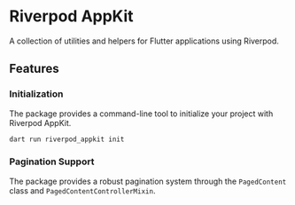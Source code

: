 # Riverpod AppKit

A collection of utilities and helpers for Flutter applications using Riverpod.

## Features

### Initialization

The package provides a command-line tool to initialize your project with Riverpod AppKit.

```bash
dart run riverpod_appkit init
```

### Pagination Support

The package provides a robust pagination system through the `PagedContent` class and `PagedContentControllerMixin`.
